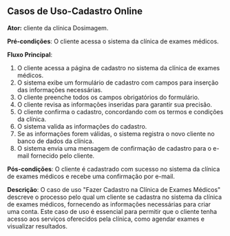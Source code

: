 ﻿
## Casos de Uso-Cadastro Online

**Ator:** cliente da clínica Dosimagem.

**Pré-condições**: O cliente acessa o sistema da clínica de exames médicos.

**Fluxo Principal**:
1.  O cliente acessa a página de cadastro no sistema da clínica de exames médicos.
2.  O sistema exibe um formulário de cadastro com campos para inserção das informações necessárias.
3.  O cliente preenche todos os campos obrigatórios do formulário.
4.  O cliente revisa as informações inseridas para garantir sua precisão.
5.  O cliente  confirma o cadastro, concordando com os termos e condições da clínica.
6.  O sistema valida as informações do cadastro.
7.  Se as informações forem válidas, o sistema registra o novo cliente  no banco de dados da clínica.
8.  O sistema envia uma mensagem de confirmação de cadastro para o e-mail fornecido pelo cliente.

**Pós-condições**: O cliente é cadastrado com sucesso no sistema da clínica de exames médicos e recebe uma confirmação por e-mail.

**Descrição**: O caso de uso "Fazer Cadastro na Clínica de Exames Médicos" descreve o processo pelo qual um cliente se cadastra no sistema da clínica de exames médicos, fornecendo as informações necessárias para criar uma conta. Este caso de uso é essencial para permitir que o cliente tenha acesso aos serviços oferecidos pela clínica, como agendar exames e visualizar resultados.
